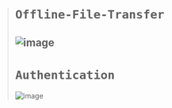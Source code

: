 ># `Offline-File-Transfer`
>
>![image](https://user-images.githubusercontent.com/50515418/232789468-651523c2-5f49-42cf-9368-d8cdb4118d09.png)
> -------------------------
># `Authentication`
>![image](https://user-images.githubusercontent.com/50515418/232788784-5fb10b3c-64bf-4075-9085-18d00813658f.png)
>
